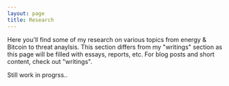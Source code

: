 ```yaml
---
layout: page
title: Research
---
```


Here you'll find some of my research on various topics from energy & Bitcoin to threat anaylsis. This section differs from my "writings" section as this page will be filled with essays, reports, etc. For blog posts and short content, check out "writings".

Still work in progrss..


